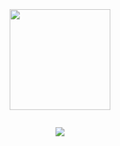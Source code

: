 
<div align="center">
  <a href="https://github.com/k3rolaine">
      
 
<div align="center"> <a href="https://github.com/edy200415"> <img height="180em" src="https://github-readme-stats.vercel.app/api?username=k3rolaine&show_icons=true&theme=dark&include_all_commits=true&count_private=true"/> </div> <div style="display: inline_block"><br> <img </div>
     
 
<div>
 
  <a href="https://www.instagram.com/k3rolaine/" target="_blank"><img src="https://img.shields.io/badge/-Instagram-%23E4405F?style=for-the-badge&logo=instagram&logoColor=white" target="_blank"></a>
  
 
</div>


